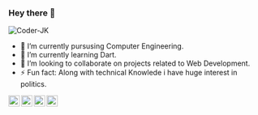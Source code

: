 ### Hey there 👋

<p align="left"> 
<img src="https://komarev.com/ghpvc/?username=Coder-JK&label=Views&color=blue&style=plastic" alt="Coder-JK" />
 </p>
 
- 🔭 I’m currently pursusing Computer Engineering.
- 🌱 I’m currently learning Dart.
- 👯 I’m looking to collaborate on projects related to Web Development.
- ⚡ Fun fact: Along with technical Knowlede i have huge interest in politics.

[<img align="left" alt="codeSTACKr | Twitter" width="22px" src="https://cdn.jsdelivr.net/npm/simple-icons@v3/icons/twitter.svg" />][twitter]
[<img align="left" alt="codeSTACKr | LinkedIn" width="22px" src="https://cdn.jsdelivr.net/npm/simple-icons@v3/icons/linkedin.svg" />][linkedin]
[<img align="left" alt="codeSTACKr | Instagram" width="22px" src="https://cdn.jsdelivr.net/npm/simple-icons@v3/icons/instagram.svg" />][instagram]
[<img align="left" alt="codeSTACKr | Instagram" width="22px" src="https://cdn.jsdelivr.net/npm/simple-icons@v3/icons/facebook.svg" />][facebook]
<br>

[twitter]: https://twitter.com/JeetK_JK
[instagram]: https://www.instagram.com/jeetkansagara_jk/
[linkedin]: https://www.linkedin.com/in/jeetkansagara/
[facebook]: https://www.facebook.com/jeet.kansagara.99
